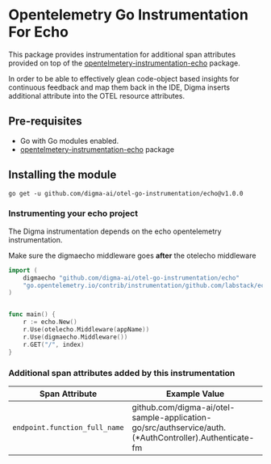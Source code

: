 # Opentelemetry Go Instrumentation For Echo

This package provides instrumentation for additional span attributes provided on top of the [opentelmetery-instrumentation-echo](https://go.opentelemetry.io/contrib/instrumentation/github.com/labstack/echo/otelecho) package. 

In order to be able to effectively glean code-object based insights for continuous feedback and map them back in the IDE, Digma inserts additional attribute into the OTEL resource attributes. 

## Pre-requisites
*  Go with Go modules enabled.
*  [opentelmetery-instrumentation-echo](https://go.opentelemetry.io/contrib/instrumentation/github.com/labstack/echo/otelecho) package

## Installing the module
```
go get -u github.com/digma-ai/otel-go-instrumentation/echo@v1.0.0
```

### Instrumenting your echo project

The Digma instrumentation depends on the echo opentelemetry instrumentation.

Make sure the digmaecho middleware goes **after** the otelecho middleware

```go
import (
	digmaecho "github.com/digma-ai/otel-go-instrumentation/echo"
	"go.opentelemetry.io/contrib/instrumentation/github.com/labstack/echo/otelecho"
)


func main() {
	r := echo.New()
	r.Use(otelecho.Middleware(appName))
	r.Use(digmaecho.Middleware())
	r.GET("/", index)
}
```

### Additional span attributes added by this instrumentation

| Span Attribute | Example Value |
| --- | --- |
|`endpoint.function_full_name` | github.com/digma-ai/otel-sample-application-go/src/authservice/auth.(*AuthController).Authenticate-fm
